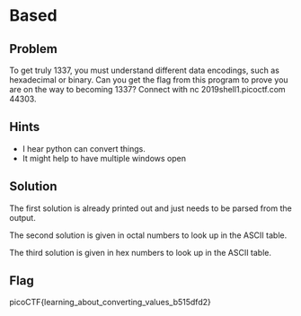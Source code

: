 # Based

## Problem

To get truly 1337, you must understand different data encodings, such as hexadecimal or binary. Can you get the flag from this program to prove you are on the way to becoming 1337? Connect with nc 2019shell1.picoctf.com 44303.

## Hints

- I hear python can convert things.
- It might help to have multiple windows open

## Solution

The first solution is already printed out and just needs to be parsed from the output.

The second solution is given in octal numbers to look up in the ASCII table.

The third solution is given in hex numbers to look up in the ASCII table.

## Flag

picoCTF{learning\_about\_converting\_values\_b515dfd2}
